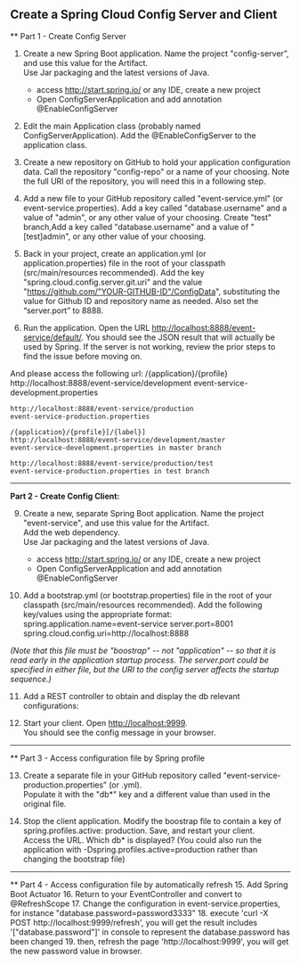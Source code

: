 ## Create a Spring Cloud Config Server and Client

** Part 1 - Create Config Server 

1. Create a new Spring Boot application. 
   Name the project "config-server”, and use this value for the Artifact.  
   Use Jar packaging and the latest versions of Java.  
	* access http://start.spring.io/ or any IDE, create a new project
	* Open ConfigServerApplication and add annotation @EnableConfigServer

2. Edit the main Application class (probably named ConfigServerApplication).  Add the @EnableConfigServer to the application class.

3. Create a new repository on GitHub to hold your application configuration data.  Call the repository "config-repo" or a name of your choosing.  Note the full URI of the repository, you will need this in a following step.

4. Add a new file to your GitHub repository called "event-service.yml” (or event-service.properties).
Add a key called "database.username" and a value of "admin", or any other value of your choosing.
Create "test" branch,Add a key called "database.username" and a value of "[test]admin", or any other value of your choosing.

5. Back in your project, create an application.yml (or application.properties) file in the root of your classpath (src/main/resources recommended).  Add the key "spring.cloud.config.server.git.uri" and the value "https://github.com/"YOUR-GITHUB-ID"/ConfigData", substituting the value for Github ID and repository name as needed.  Also set the “server.port” to 8888.

6. Run the application.  Open the URL [http://localhost:8888/event-service/default/](http://localhost:8001/event-service/default/).  You should see the JSON result that will actually be used by Spring.  If the server is not working, review the prior steps to find the issue before moving on.

And please access the following url:
    /{application}/{profile}
    http://localhost:8888/event-service/development
    event-service-development.properties

    http://localhost:8888/event-service/production
    event-service-production.properties

    /{application}/{profile}[/{label}]
    http://localhost:8888/event-service/development/master
    event-service-development.properties in master branch

    http://localhost:8888/event-service/production/test
    event-service-production.properties in test branch

------------------------------------------------------------------------------------------

**Part 2 - Create Config Client:**

9. Create a new, separate Spring Boot application. 
Name the project "event-service", and use this value for the Artifact.  
Add the web dependency.  
Use Jar packaging and the latest versions of Java.  
	* access http://start.spring.io/ or any IDE, create a new project
	* Open ConfigServerApplication and add annotation @EnableConfigServer


10. Add a bootstrap.yml (or bootstrap.properties) file in the root of your classpath (src/main/resources recommended).  Add the following key/values using the appropriate format:
spring.application.name=event-service
server.port=8001
spring.cloud.config.uri=http://localhost:8888

_(Note that this file must be "boostrap" -- not "application" -- so that it is read early in the application startup process.  The server.port could be specified in either file, but the URI to the config server affects the startup sequence.)_

11. Add a REST controller to obtain and display the db relevant configurations:

12.  Start your client.  Open [http://localhost:9999](http://localhost:9999).  
You should see the config message in your browser.

------------------------------------------------------------------------------------------

** Part 3 - Access configuration file by Spring profile

13. Create a separate file in your GitHub repository called "event-service-production.properties” (or .yml).  
Populate it with the "db*" key and a different value than used in the original file.

14. Stop the client application.  Modify the boostrap file to contain a key of spring.profiles.active: production.  Save, and restart your client.  
Access the URL.  Which db* is displayed?  (You could also run the application with -Dspring.profiles.active=production rather than changing the bootstrap file)


------------------------------------------------------------------------------------------

** Part 4 - Access configuration file by automatically refresh
15. Add Spring Boot Actuator 
16. Return to your EventController and convert to @RefreshScope
17. Change the configuration in event-service.properties, for instance "database.password=password3333"
18. execute 'curl -X POST http://localhost:9999/refresh', you will get the result includes '["database.password"]' in console to represent the database.password has been changed
19. then, refresh the page 'http://localhost:9999', you will get the new password value in browser.


  